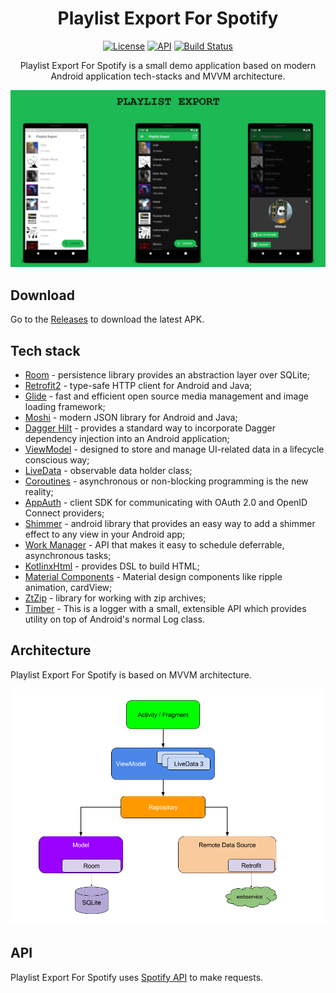 <h1 align="center">Playlist Export For Spotify</h1>

<p align="center">
  <a href="https://opensource.org/licenses/Apache-2.0"><img alt="License" src="https://img.shields.io/badge/License-Apache%202.0-blue.svg"/></a>
  <a href="https://android-arsenal.com/api?level=21"><img alt="API" src="https://img.shields.io/badge/API-21%2B-brightgreen.svg?style=flat"/></a>
  <a href="https://github.com/WiMank/Playlist-Export-For-Spotify/actions"><img alt="Build Status" src="https://github.com/WiMank/Playlist-Export-For-Spotify/workflows/Android%20CI/badge.svg"/></a> 

<p align="center">  
Playlist Export For Spotify is a small demo application based on modern Android application tech-stacks and MVVM architecture.
</p>

<p align="center">
<img src="/previews/scr.png"/>
</p>

## Download
Go to the [Releases](https://github.com/WiMank/Playlist-Export-For-Spotify/releases) to download the latest APK.  

## Tech stack  
* [Room](https://developer.android.com/topic/libraries/architecture/room) - persistence library provides an abstraction layer over SQLite;  
* [Retrofit2](https://github.com/square/retrofit) - type-safe HTTP client for Android and Java;  
* [Glide](https://github.com/bumptech/glide) - fast and efficient open source media management and image loading framework;  
* [Moshi](https://github.com/square/moshi/) - modern JSON library for Android and Java;  
* [Dagger Hilt](https://dagger.dev/hilt/) - provides a standard way to incorporate Dagger dependency injection into an Android application;  
* [ViewModel](https://developer.android.com/topic/libraries/architecture/viewmodel) - designed to store and manage UI-related data in a lifecycle conscious way;  
* [LiveData](https://developer.android.com/topic/libraries/architecture/livedata) - observable data holder class;  
* [Coroutines](https://github.com/Kotlin/kotlinx.coroutines) - asynchronous or non-blocking programming is the new reality;  
* [AppAuth](https://github.com/openid/AppAuth-Android) - client SDK for communicating with OAuth 2.0 and OpenID Connect providers;  
* [Shimmer](https://github.com/facebook/shimmer-android) - android library that provides an easy way to add a shimmer effect to any view in your Android app;  
* [Work Manager](https://developer.android.com/topic/libraries/architecture/workmanager) - API that makes it easy to schedule deferrable, asynchronous tasks;  
* [KotlinxHtml](https://github.com/Kotlin/kotlinx.html) - provides DSL to build HTML;  
* [Material Components](https://github.com/material-components/material-components-android) - Material design components like ripple animation, cardView;  
* [ZtZip](https://github.com/zeroturnaround/zt-zip) - library for working with zip archives;  
* [Timber](https://github.com/JakeWharton/timber) - This is a logger with a small, extensible API which provides utility on top of Android's normal Log class.  
 
## Architecture
Playlist Export For Spotify is based on MVVM architecture.

![architecture](/previews/final-architecture.png)  

## API
Playlist Export For Spotify uses [Spotify API](https://developer.spotify.com/documentation/web-api/) to make requests.  
